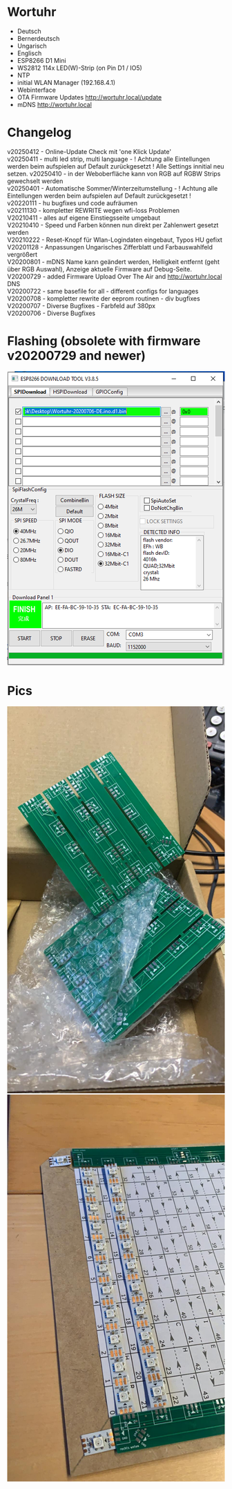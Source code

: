# Wortuhr

* Deutsch
* Bernerdeutsch
* Ungarisch
* Englisch
* ESP8266 D1 Mini
* WS2812 114x LED(W)-Strip (on Pin D1 / IO5)
* NTP
* initial WLAN Manager (192.168.4.1)
* Webinterface
* OTA Firmware Updates http://wortuhr.local/update
* mDNS http://wortuhr.local

# Changelog
v20250412 - Online-Update Check mit 'one Klick Update'  
v20250411 - multi led strip, multi language - ! Achtung alle Eintellungen werden beim aufspielen auf Default zurückgesetzt ! Alle Settings innitial neu setzen. 
v20250410 - in der Weboberfläche kann von RGB auf RGBW Strips gewechselt werden  
v20250401 - Automatische Sommer/Winterzeitumstellung - ! Achtung alle Eintellungen werden beim aufspielen auf Default zurückgesetzt !  
v20220111 - hu bugfixes und code aufräumen  
v20211130 - kompletter REWRITE wegen wfi-loss Problemen  
V20210411 - alles auf eigene Einstiegsseite umgebaut    
V20210410 - Speed und Farben können nun direkt per Zahlenwert gesetzt werden  
V20210222 - Reset-Knopf für Wlan-Logindaten eingebaut, Typos HU gefixt  
V20201128 - Anpassungen Ungarisches Zifferblatt und Farbauswahlfeld vergrößert  
V20200801 - mDNS Name kann geändert werden, Helligkeit entfernt (geht über RGB Auswahl), Anzeige aktuelle Firmware auf Debug-Seite.   
V20200729 - added Firmware Upload Over The Air and http://wortuhr.local DNS   
V20200722 - same basefile for all - different configs for languages  
V20200708 - kompletter rewrite der eeprom routinen - div bugfixes  
V20200707 - Diverse Bugfixes - Farbfeld auf 380px  
V20200706 - Diverse Bugfixes  

# Flashing (obsolete with firmware v20200729 and newer)
<img src=https://github.com/eokgnah/Wortuhr/blob/master/bilder/Flash.png>

# Pics
<img width=640 src=https://github.com/eokgnah/Wortuhr/blob/master/bilder/Wortuhr-Platine.jpeg>  

<img width=640 src=https://github.com/eokgnah/Wortuhr/blob/master/bilder/Wortuhr-Bau.jpeg>  


